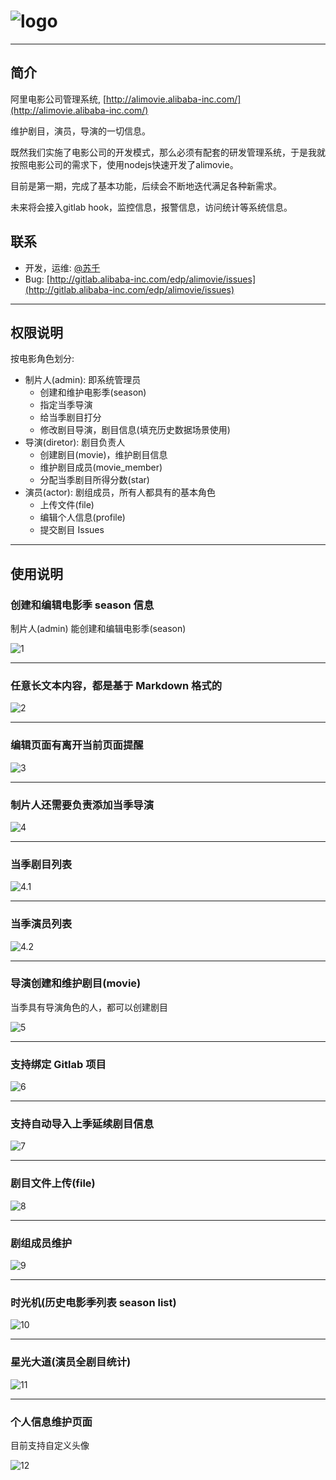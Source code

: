 # ![logo](http://gitlab.alibaba-inc.com/edp/alimovie/blob/master/logo.png)

---

## 简介

阿里电影公司管理系统, [http://alimovie.alibaba-inc.com/](http://alimovie.alibaba-inc.com/)

维护剧目，演员，导演的一切信息。

既然我们实施了电影公司的开发模式，那么必须有配套的研发管理系统，于是我就按照电影公司的需求下，使用nodejs快速开发了alimovie。

目前是第一期，完成了基本功能，后续会不断地迭代满足各种新需求。

未来将会接入gitlab hook，监控信息，报警信息，访问统计等系统信息。

## 联系

* 开发，运维: [@苏千](http://work.alibaba-inc.com/work/u/43624)
* Bug: [http://gitlab.alibaba-inc.com/edp/alimovie/issues](http://gitlab.alibaba-inc.com/edp/alimovie/issues)

---

## 权限说明

按电影角色划分:

* 制片人(admin): 即系统管理员
    - 创建和维护电影季(season)
    - 指定当季导演
    - 给当季剧目打分
    - 修改剧目导演，剧目信息(填充历史数据场景使用)
* 导演(diretor): 剧目负责人
    - 创建剧目(movie)，维护剧目信息
    - 维护剧目成员(movie_member)
    - 分配当季剧目所得分数(star)
* 演员(actor): 剧组成员，所有人都具有的基本角色
    - 上传文件(file)
    - 编辑个人信息(profile)
    - 提交剧目 Issues

---

## 使用说明

### 创建和编辑电影季 season 信息

制片人(admin) 能创建和编辑电影季(season)

![1](http://nfs.nodeblog.org/7/b/7b59358ec1b055b06caba1ab5cd264a0.png)

---

### 任意长文本内容，都是基于 Markdown 格式的

![2](http://nfs.nodeblog.org/e/4/e4e89cac8d3960a07e7b4d1ed07cc391.png)

---

### 编辑页面有离开当前页面提醒

![3](http://nfs.nodeblog.org/c/2/c2ecf759b44382c3e98026d16193808c.png)

---

### 制片人还需要负责添加当季导演

![4](http://nfs.nodeblog.org/9/4/9416d0b4479a76e8282c0b68882cd9f4.png)

---

### 当季剧目列表

![4.1](http://nfs.nodeblog.org/6/3/6338994e84a6106f718c0c5b52fa985c.png)

---

### 当季演员列表

![4.2](http://nfs.nodeblog.org/a/4/a4cd52853d8bad14ddc1e75181c88146.png)

---

### 导演创建和维护剧目(movie)

当季具有导演角色的人，都可以创建剧目

![5](http://nfs.nodeblog.org/9/f/9fcba863f3554e35c7e9ef3d1547541e.png)

---

### 支持绑定 Gitlab 项目

![6](http://nfs.nodeblog.org/c/d/cdabba93ebbf27e93a7879a6d95abe11.png)

---

### 支持自动导入上季延续剧目信息

![7](http://nfs.nodeblog.org/5/9/59d6c77c24328d015f77636715eace79.png)

---

### 剧目文件上传(file)

![8](http://nfs.nodeblog.org/1/4/14f996b19c186ca52211367906c3a1d2.png)

---

### 剧组成员维护

![9](http://nfs.nodeblog.org/9/b/9b807ab6024c91ea61cb4c06f14dbec9.png)

---

### 时光机(历史电影季列表 season list)

![10](http://nfs.nodeblog.org/d/9/d94f03bc8ce6304c4f69da3889978d80.png)

---

### 星光大道(演员全剧目统计)

![11](http://nfs.nodeblog.org/d/2/d26cbf881b51313204755bbe44df0e3f.png)

---

### 个人信息维护页面

目前支持自定义头像

![12](http://nfs.nodeblog.org/3/8/38850c6358d52dc1706e505bfb8b06d2.png)
